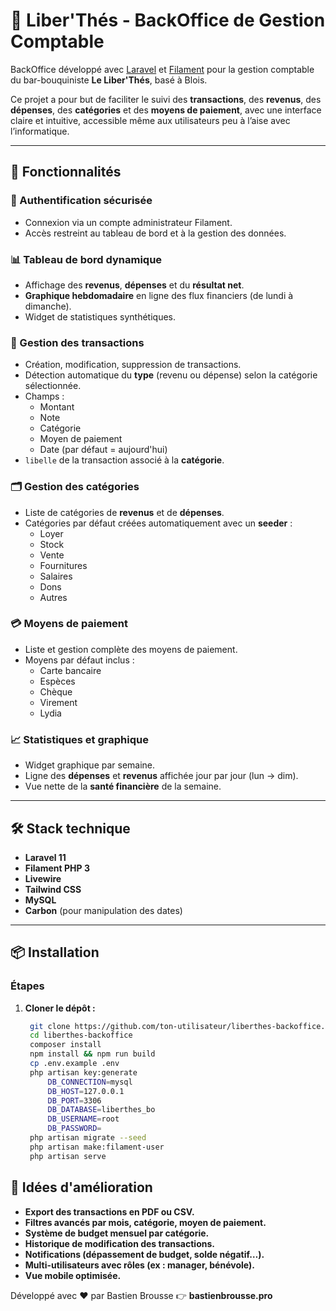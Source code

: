 # 📘 Liber'Thés - BackOffice de Gestion Comptable

BackOffice développé avec [Laravel](https://laravel.com/) et [Filament](https://filamentphp.com/) pour la gestion comptable du bar-bouquiniste **Le Liber'Thés**, basé à Blois.

Ce projet a pour but de faciliter le suivi des **transactions**, des **revenus**, des **dépenses**, des **catégories** et des **moyens de paiement**, avec une interface claire et intuitive, accessible même aux utilisateurs peu à l’aise avec l’informatique.

---

## 🚀 Fonctionnalités

### 🔐 Authentification sécurisée
- Connexion via un compte administrateur Filament.
- Accès restreint au tableau de bord et à la gestion des données.

### 📊 Tableau de bord dynamique
- Affichage des **revenus**, **dépenses** et du **résultat net**.
- **Graphique hebdomadaire** en ligne des flux financiers (de lundi à dimanche).
- Widget de statistiques synthétiques.

### 🧾 Gestion des transactions
- Création, modification, suppression de transactions.
- Détection automatique du **type** (revenu ou dépense) selon la catégorie sélectionnée.
- Champs :
  - Montant
  - Note
  - Catégorie
  - Moyen de paiement
  - Date (par défaut = aujourd'hui)
- `libelle` de la transaction associé à la **catégorie**.

### 🗂️ Gestion des catégories
- Liste de catégories de **revenus** et de **dépenses**.
- Catégories par défaut créées automatiquement avec un **seeder** :
  - Loyer
  - Stock
  - Vente
  - Fournitures
  - Salaires
  - Dons
  - Autres

### 💳 Moyens de paiement
- Liste et gestion complète des moyens de paiement.
- Moyens par défaut inclus :
  - Carte bancaire
  - Espèces
  - Chèque
  - Virement
  - Lydia

### 📈 Statistiques et graphique
- Widget graphique par semaine.
- Ligne des **dépenses** et **revenus** affichée jour par jour (lun → dim).
- Vue nette de la **santé financière** de la semaine.

---

## 🛠️ Stack technique

- **Laravel 11**
- **Filament PHP 3**
- **Livewire**
- **Tailwind CSS**
- **MySQL**
- **Carbon** (pour manipulation des dates)

---

## 📦 Installation

### Étapes

1. **Cloner le dépôt :**
   ```bash
    git clone https://github.com/ton-utilisateur/liberthes-backoffice.git
    cd liberthes-backoffice
    composer install
    npm install && npm run build
    cp .env.example .env
    php artisan key:generate
        DB_CONNECTION=mysql
        DB_HOST=127.0.0.1
        DB_PORT=3306
        DB_DATABASE=liberthes_bo
        DB_USERNAME=root
        DB_PASSWORD=
    php artisan migrate --seed
    php artisan make:filament-user
    php artisan serve
    ```

## 🔮 Idées d'amélioration

- **Export des transactions en PDF ou CSV.**
- **Filtres avancés par mois, catégorie, moyen de paiement.**
- **Système de budget mensuel par catégorie.**
- **Historique de modification des transactions.**
- **Notifications (dépassement de budget, solde négatif…).**
- **Multi-utilisateurs avec rôles (ex : manager, bénévole).**
- **Vue mobile optimisée.**


Développé avec ❤️ par Bastien Brousse
👉 **bastienbrousse.pro**